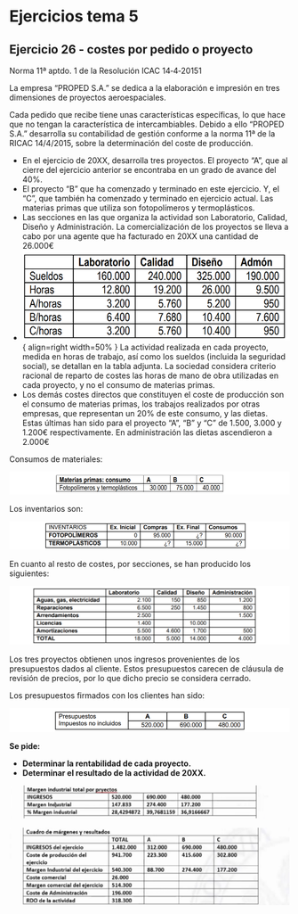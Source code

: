 # Ejercicios tema 5

## Ejercicio 26 - costes por pedido o proyecto

Norma 11ª aptdo. 1 de la Resolución ICAC 14‐4‐20151

La empresa “PROPED S.A.” se dedica a la elaboración e impresión en tres dimensiones de proyectos aeroespaciales.

Cada pedido que recibe tiene unas características específicas, lo que hace que no tengan la característica de intercambiables. Debido a ello “PROPED S.A.” desarrolla su contabilidad de gestión conforme a la norma 11ª de la RICAC 14/4/2015, sobre la determinación del coste de producción.

- En el ejercicio de 20XX, desarrolla tres proyectos. El proyecto “A”, que al cierre del ejercicio anterior se encontraba en un grado de avance del 40%.
- El proyecto “B” que ha comenzado y terminado en este ejercicio. Y, el “C”, que también ha comenzado y terminado en ejercicio actual. Las materias primas que utiliza son fotopolímeros y termoplásticos.
- Las secciones en las que organiza la actividad son Laboratorio, Calidad, Diseño y Administración. La comercialización de los proyectos se lleva a cabo por una agente que ha facturado en 20XX una cantidad de 26.000€
- ![img](../images/tema-5/ejs/25/tabla-1.png){ align=right width=50% } La actividad realizada en cada proyecto, medida en horas de trabajo, así como los sueldos (incluida la seguridad social), se detallan en la tabla adjunta. La sociedad considera criterio racional de reparto de costes las horas de mano de obra utilizadas en cada proyecto, y no el consumo de materias primas.
- Los demás costes directos que constituyen el coste de producción son el consumo de materias primas, los trabajos realizados por otras empresas, que representan un 20% de este consumo, y las dietas. Estas últimas han sido para el proyecto “A”, “B” y “C” de 1.500, 3.000 y 1.200€ respectivamente. En administración las dietas ascendieron a 2.000€

Consumos de materiales:

![img](../images/tema-5/ejs/25/tabla-2.png)

Los inventarios son:

![img](../images/tema-5/ejs/25/tabla-3.png)

En cuanto al resto de costes, por secciones, se han producido los siguientes:

![img](../images/tema-5/ejs/25/tabla-4.png)

Los tres proyectos obtienen unos ingresos provenientes de los presupuestos dados al
cliente. Estos presupuestos carecen de cláusula de revisión de precios, por lo que dicho precio se
considera cerrado.

Los presupuestos firmados con los clientes han sido:

![img](../images/tema-5/ejs/25/tabla-5.png)

**Se pide:**

- **Determinar la rentabilidad de cada proyecto.**
- **Determinar el resultado de la actividad de 20XX.**

![img](../images/tema-5/ejs/25/solucion-1.png)

![img](../images/tema-5/ejs/25/solucion-2.png)
